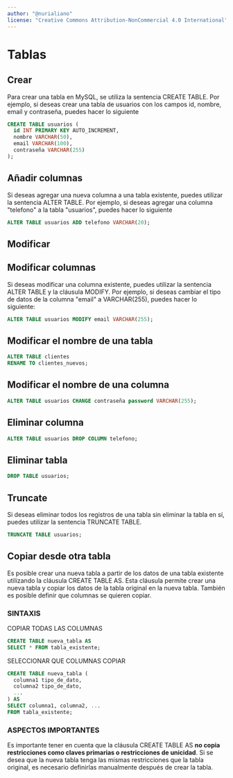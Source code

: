 ```yaml
---
author: "@nurialiano"
license: "Creative Commons Attribution-NonCommercial 4.0 International"
---
```


# Tablas

## Crear

Para crear una tabla en MySQL, se utiliza la sentencia CREATE TABLE. Por ejemplo, si deseas crear una tabla de usuarios con los campos id, nombre, email y contraseña, puedes hacer lo siguiente

~~~sql
CREATE TABLE usuarios (
  id INT PRIMARY KEY AUTO_INCREMENT,
  nombre VARCHAR(50),
  email VARCHAR(100),
  contraseña VARCHAR(255)
);
~~~

## Añadir columnas

Si deseas agregar una nueva columna a una tabla existente, puedes utilizar la sentencia ALTER TABLE. Por ejemplo, si deseas agregar una columna "telefono" a la tabla "usuarios", puedes hacer lo siguiente

~~~sql
ALTER TABLE usuarios ADD telefono VARCHAR(20);
~~~

## Modificar

## Modificar columnas

Si deseas modificar una columna existente, puedes utilizar la sentencia ALTER TABLE y la cláusula MODIFY. Por ejemplo, si deseas cambiar el tipo de datos de la columna "email" a VARCHAR(255), puedes hacer lo siguiente:

~~~sql
ALTER TABLE usuarios MODIFY email VARCHAR(255);
~~~

## Modificar el nombre de una tabla

~~~sql
ALTER TABLE clientes
RENAME TO clientes_nuevos;
~~~

## Modificar el nombre de una columna

~~~sql
ALTER TABLE usuarios CHANGE contraseña password VARCHAR(255);
~~~

## Eliminar columna

~~~sql
ALTER TABLE usuarios DROP COLUMN telefono;
~~~

## Eliminar tabla

~~~sql
DROP TABLE usuarios;
~~~

## Truncate

Si deseas eliminar todos los registros de una tabla sin eliminar la tabla en sí, puedes utilizar la sentencia TRUNCATE TABLE.

~~~sql
TRUNCATE TABLE usuarios;
~~~

## Copiar desde otra tabla

Es posible crear una nueva tabla a partir de los datos de una tabla existente utilizando la cláusula CREATE TABLE AS. Esta cláusula permite crear una nueva tabla y copiar los datos de la tabla original en la nueva tabla. También es posible definir que columnas se quieren copiar.

### SINTAXIS

COPIAR TODAS LAS COLUMNAS

~~~sql
CREATE TABLE nueva_tabla AS
SELECT * FROM tabla_existente;
~~~

SELECCIONAR QUE COLUMNAS COPIAR

~~~sql
CREATE TABLE nueva_tabla (
  columna1 tipo_de_dato,
  columna2 tipo_de_dato,
  ...
) AS
SELECT columna1, columna2, ...
FROM tabla_existente;
~~~

### ASPECTOS IMPORTANTES

Es importante tener en cuenta que la cláusula CREATE TABLE AS **no copia restricciones como claves primarias o restricciones de unicidad**. Si se desea que la nueva tabla tenga las mismas restricciones que la tabla original, es necesario definirlas manualmente después de crear la tabla.
